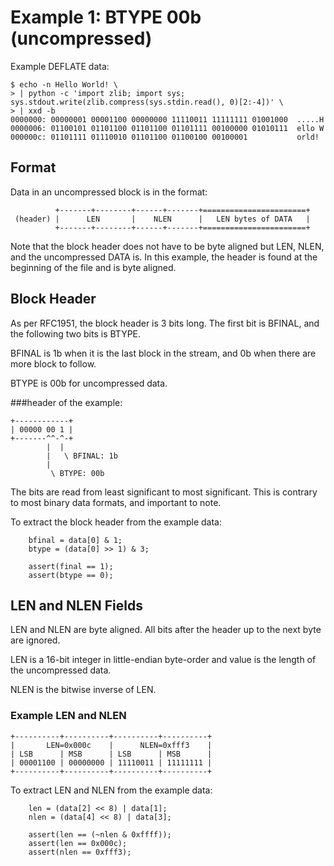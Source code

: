 Example 1: BTYPE 00b (uncompressed)
===================================

Example DEFLATE data:

```
$ echo -n Hello World! \
> | python -c 'import zlib; import sys; sys.stdout.write(zlib.compress(sys.stdin.read(), 0)[2:-4])' \
> | xxd -b
0000000: 00000001 00001100 00000000 11110011 11111111 01001000  .....H
0000006: 01100101 01101100 01101100 01101111 00100000 01010111  ello W
000000c: 01101111 01110010 01101100 01100100 00100001           orld!
```


Format
------

Data in an uncompressed block is in the format:

```
          +-------+--------+------+-------+=======================+
 (header) |      LEN       |    NLEN      |   LEN bytes of DATA   |
          +-------+--------+------+-------+=======================+
```

Note that the block header does not have to be byte aligned but LEN, NLEN, and
the uncompressed DATA is.  In this example, the header is found at the
beginning of the file and is byte aligned.



Block Header
------------

As per RFC1951, the block header is 3 bits long.  The first bit is BFINAL,
and the following two bits is BTYPE.

BFINAL is 1b when it is the last block in the stream, and 0b when there
are more block to follow.


BTYPE is 00b for uncompressed data.


###header of the example:

```
+------------+
| 00000 00 1 |
+-------^^-^-+
        |  |
        |   \ BFINAL: 1b
        |
         \ BTYPE: 00b

````

The bits are read from least significant to most significant. This is contrary
to most binary data formats, and important to note.

To extract the block header from the example data:

```
	bfinal = data[0] & 1;
	btype = (data[0] >> 1) & 3;

	assert(final == 1);
	assert(btype == 0);
```


LEN and NLEN Fields
-------------------

LEN and NLEN are byte aligned.  All bits after the header up to the next byte
are ignored.

LEN is a 16-bit integer in little-endian byte-order and value is the
length of the uncompressed data.

NLEN is the bitwise inverse of LEN.


### Example LEN and NLEN

```
+----------+----------+----------+----------+
|       LEN=0x000c    |      NLEN=0xfff3    |
| LSB      | MSB      | LSB      | MSB      |
| 00001100 | 00000000 | 11110011 | 11111111 |
+----------+----------+----------+----------+
```

To extract LEN and NLEN from the example data:

```
	len = (data[2] << 8) | data[1];
	nlen = (data[4] << 8) | data[3];

	assert(len == (~nlen & 0xffff));
	assert(len == 0x000c);
	assert(nlen == 0xfff3);
```


